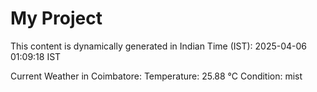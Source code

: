 # My Project

This content is dynamically generated in Indian Time (IST): 2025-04-06 01:09:18 IST


Current Weather in Coimbatore:
Temperature: 25.88 °C
Condition: mist

